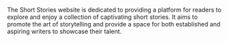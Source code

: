 The Short Stories website is dedicated to providing a platform for readers to explore and enjoy a collection of captivating short stories. It aims to promote the art of storytelling and provide a space for both established and aspiring writers to showcase their talent.
